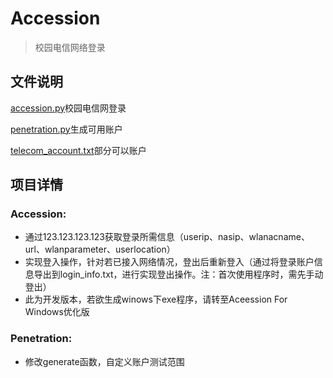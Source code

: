 # Accession

> 校园电信网络登录
> 

## 文件说明

[accession.py](https://github.com/Gc-Mall/Telecom/blob/main/accession.py)校园电信网登录

[penetration.py](https://github.com/Gc-Mall/Telecom/blob/main/penetration.py.py)生成可用账户

[telecom_account.txt](https://github.com/Gc-Mall/Telecom/blob/main/telecom_account.txt)部分可以账户

## 项目详情

### Accession:

- 通过123.123.123.123获取登录所需信息（userip、nasip、wlanacname、url、wlanparameter、userlocation）
- 实现登入操作，针对若已接入网络情况，登出后重新登入（通过将登录账户信息导出到login_info.txt，进行实现登出操作。注：首次使用程序时，需先手动登出）
- 此为开发版本，若欲生成winows下exe程序，请转至Aceession For Windows优化版

### Penetration:

- 修改generate函数，自定义账户测试范围
